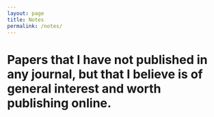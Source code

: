 ```yaml
---
layout: page
title: Notes
permalink: /notes/
---
```


Papers that I have not published in any journal, but that I believe is of general interest and worth publishing online.
====

